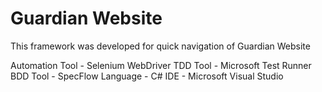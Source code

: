 # Guardian Website

This framework was developed for quick navigation of Guardian Website

Automation Tool - Selenium WebDriver 
TDD Tool - Microsoft Test Runner 
BDD Tool - SpecFlow
Language - C#
IDE - Microsoft Visual Studio
